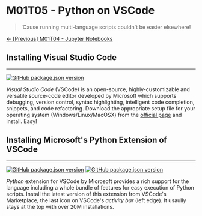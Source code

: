 # M01T05 - Python on VSCode

> 'Cause running multi-language scripts couldn't be easier elsewhere!

[&#8592; \[Previous\] M01T04 - Jupyter Notebooks](./m01t04-jupyter-notebooks.md)

## Installing Visual Studio Code
---

[![GitHub package.json version](https://img.shields.io/github/package-json/v/Microsoft/vscode?style=flat-square)](https://github.com/microsoft/vscode)

*Visual Studio Code* (VSCode) is an open-source, highly-customizable and versatile source-code editor developed by Microsoft which supports debugging, version control, syntax highlighting, intelligent code completion, snippets, and code refactoring. 
Download the appropriate setup file for your operating system (Windows/Linux/MacOSX) from the [official page](https://code.visualstudio.com/download) and install. Easy!

## Installing Microsoft's Python Extension of VSCode
---

[![GitHub package.json version](https://img.shields.io/visual-studio-marketplace/v/ms-python.python?style=flat-square)](https://github.com/microsoft/vscode)
[![GitHub package.json version](https://img.shields.io/visual-studio-marketplace/i/ms-python.python?style=flat-square)](https://github.com/microsoft/vscode)

*Python* extension for VSCode by Microsoft provides a rich support for the language including a whole bundle of features for easy execution of Python scripts. 
Install the latest version of this extension from VSCode's Marketplace, the last icon on VSCode's *activity bar* (left edge). It usaully stays at the top with over 20M installations.